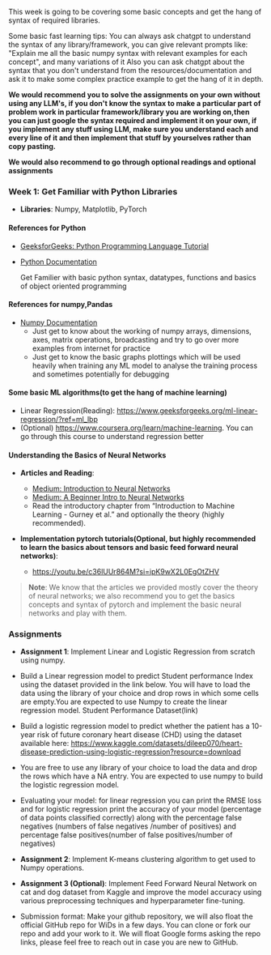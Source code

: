 This week is going to be covering some basic concepts and get the hang of syntax of required libraries. 

Some basic fast learning tips:
You can always ask chatgpt to understand the syntax of any library/framework, you can give relevant prompts like:
"Explain me all the basic numpy syntax with relevant examples for each concept", and many variations of it
Also you can ask chatgpt about the syntax that you don't understand from the resources/documentation and ask it to make some
complex practice example to get the hang of it in depth.

**We would recommend you to solve the assignments on your own without using any LLM's, if you don't know the syntax to make a particular part of problem work in particular framework/library you are working on,then you can just google the syntax required and implement it on your own, if you implement any stuff using LLM, make sure you understand each and every line of it and then implement that stuff by yourselves rather than copy pasting.**

**We would also recommend to go through optional readings and optional assignments**

### Week 1: Get Familiar with Python Libraries
- **Libraries**: Numpy, Matplotlib, PyTorch

#### References for Python
- [GeeksforGeeks: Python Programming Language Tutorial](https://www.geeksforgeeks.org/python-programming-language-tutorial/)
- [Python Documentation](https://docs.python.org/3.13/)

  Get Familier with basic python syntax, datatypes, functions and basics of object oriented programming

#### References for numpy,Pandas
- [Numpy Documentation](https://numpy.org/doc/2.1/user/basics.html)
  - Just get to know about the working of numpy arrays, dimensions, axes, matrix operations, broadcasting and try to go over more examples from internet for practice
  - Just get to know the basic graphs plottings which will be used heavily when training any ML model to analyse the training process and sometimes potentially for debugging
 
#### Some basic ML algorithms(to get the hang of machine learning)

-  Linear Regression(Reading): https://www.geeksforgeeks.org/ml-linear-regression/?ref=ml_lbp
- (Optional) https://www.coursera.org/learn/machine-learning. You can go through this course to understand regression better


#### Understanding the Basics of Neural Networks
- **Articles and Reading**:
  - [Medium: Introduction to Neural Networks](https://medium.com/deep-learning-demystified/introduction-to-neural-networks-part-1-e13f132c6d7e)
  - [Medium: A Beginner Intro to Neural Networks](https://purnasaigudikandula.medium.com/a-beginner-intro-to-neural-networks-543267bda3c8)
  - Read the introductory chapter from “Introduction to Machine Learning - Gurney et al.” and optionally the theory (highly recommended).

- **Implementation pytorch tutorials(Optional, but highly recommended to learn the basics about tensors and basic feed forward neural networks)**:
  - https://youtu.be/c36lUUr864M?si=ipK9wX2L0EgOtZHV

> **Note**: We know that the articles we provided mostly cover the theory of neural networks; we also recommend you to get the basics concepts and syntax of pytorch and implement the basic neural networks and play with them.

### Assignments
- **Assignment 1**: Implement Linear and Logistic Regression from scratch using numpy.
- Build a Linear regression model to predict Student performance Index using the dataset provided in the link below. You will have to load the data using the library of your choice and drop rows in which some cells are empty.You are expected to use Numpy to create the linear regression model. Student Performance Dataset(link)
- Build a logistic regression model to predict whether the patient has a 10-year risk of future coronary heart disease (CHD) using the dataset available here: https://www.kaggle.com/datasets/dileep070/heart-disease-prediction-using-logistic-regression?resource=download
- You are free to use any library of your choice to load the data and drop the rows which have a NA entry. You are expected to use numpy to build the logistic regression model.
- Evaluating your model: for linear regression you can print the RMSE loss and for logistic regression print the accuracy of your model (percentage of data points classified correctly) along with the percentage false negatives (numbers of false negatives /number of positives) and percentage false positives(number of false positives/number of negatives)

- **Assignment 2**: Implement K-means clustering algorithm to get used to Numpy operations.
  
- **Assignment 3 (Optional)**: Implement Feed Forward Neural Network on cat and dog dataset from Kaggle and improve the model accuracy using various preprocessing techniques and hyperparameter fine-tuning.

- Submission format: Make your github repository, we will also float the official GitHub repo for WiDs in a few days. You can clone or fork our repo and add your work to it. We will float Google forms asking the repo links, please feel free to reach out in case you are new to GitHub.
